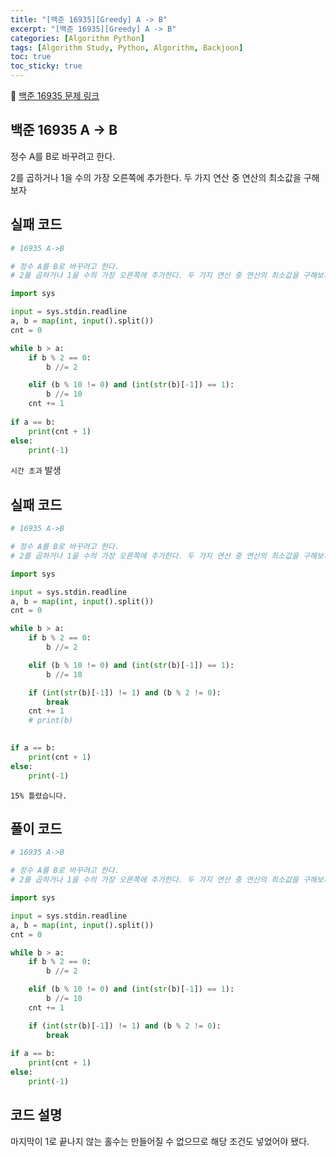 ```yaml
---
title: "[백준 16935][Greedy] A -> B"
excerpt: "[백준 16935][Greedy] A -> B"
categories: [Algorithm Python]
tags: [Algorithm Study, Python, Algorithm, Backjoon]
toc: true
toc_sticky: true
---
```


📌 [백준 16935 문제 링크](https://www.acmicpc.net/problem/16935) <br>

## 백준 16935 A -> B

정수 A를 B로 바꾸려고 한다. 

2를 곱하거나 1을 수의 가장 오른쪽에 추가한다. 두 가지 연산 중 연산의 최소값을 구해보자

## 실패 코드

```python
# 16935 A->B

# 정수 A를 B로 바꾸려고 한다. 
# 2를 곱하거나 1을 수의 가장 오른쪽에 추가한다. 두 가지 연산 중 연산의 최소값을 구해보자

import sys

input = sys.stdin.readline
a, b = map(int, input().split())
cnt = 0

while b > a:
    if b % 2 == 0:
        b //= 2

    elif (b % 10 != 0) and (int(str(b)[-1]) == 1):
        b //= 10
    cnt += 1
    
if a == b:
    print(cnt + 1)
else:
    print(-1)
```

`시간 초과` 발생

## 실패 코드

```python
# 16935 A->B

# 정수 A를 B로 바꾸려고 한다. 
# 2를 곱하거나 1을 수의 가장 오른쪽에 추가한다. 두 가지 연산 중 연산의 최소값을 구해보자

import sys

input = sys.stdin.readline
a, b = map(int, input().split())
cnt = 0

while b > a:
    if b % 2 == 0:
        b //= 2

    elif (b % 10 != 0) and (int(str(b)[-1]) == 1):
        b //= 10

    if (int(str(b)[-1]) != 1) and (b % 2 != 0):
        break
    cnt += 1
    # print(b)

    
if a == b:
    print(cnt + 1)
else:
    print(-1)
```

`15% 틀렸습니다.`

## 풀이 코드

```python
# 16935 A->B

# 정수 A를 B로 바꾸려고 한다. 
# 2를 곱하거나 1을 수의 가장 오른쪽에 추가한다. 두 가지 연산 중 연산의 최소값을 구해보자

import sys

input = sys.stdin.readline
a, b = map(int, input().split())
cnt = 0

while b > a:
    if b % 2 == 0:
        b //= 2

    elif (b % 10 != 0) and (int(str(b)[-1]) == 1):
        b //= 10
    cnt += 1

    if (int(str(b)[-1]) != 1) and (b % 2 != 0):
        break
    
if a == b:
    print(cnt + 1)
else:
    print(-1)
```

## 코드 설명

마지막이 1로 끝나지 않는 홀수는 만들어질 수 없으므로 해당 조건도 넣었어야 됐다.